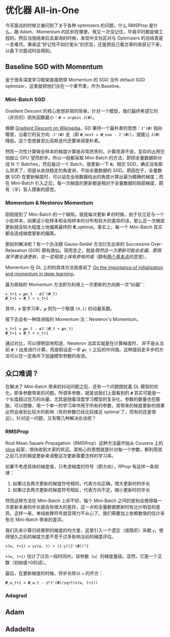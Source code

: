 # 优化器 All-in-One

今天面试的时候又被问到了关于各种 optimizers 的问题，什么 RMSProp 是什么、跟 Adam、Momentum 的区别在哪里。我又一次没记住，毕竟平时都是做工程的。然后当我结束后去查询的时候，发现中文社区对与 Optimizers 的总结真是一言难尽。秉承这“好记性不如烂笔头”的宗旨，还是把自己看文章的收获记下来，以备下次面试时会用到。

## Baseline SGD with Momentum

鉴于很多深度学习框架直接把带 Momentum 的 SGD 当作 default SGD optimizer，这里就把他们合在一个章节里，作为 Baseline。



### Mini-Batch SGD

Gradient Descent 的核心思想非常的简单。针对一个模型，我们最终希望它的（非负的）损失函数最小：`𝜽 = argmin J(𝜽)`。

根据 [Gradient Descent on Wikipedia](https://en.wikipedia.org/wiki/Gradient_descent)，GD 秉持一个最朴素的思想：`J'(𝜽)` 指向哪里，沿着它的反方向 `-J'(𝜽)` 走（即 `𝜽_next = 𝜽_now - J'(𝜽)`），就能让 `J(𝜽)` 降低。这个思想甚至比高斯迭代还要来得更朴素。

然而一次性计算做全样本的梯度计算是非常昂贵的，计算资源不说，显存的占用恐怕就让 GPU 望而却步。所以一般都采取 Mini-Batch 的方法，即把全量数据拆分成 N 个 Batches，然后每过一个 Batch，就更新一下 `𝜽`。相交 SGD，确实没有那么昂贵了，但是从收敛稳定的角度讲，不如全量数据的 SGD。原因在于，全量数据 SGD 在更新梯度时，可以站在全局数据给出的角度计算出最为精确的梯度；而在 Mini-Batch 引入之后，每一次梯度的更新都是相对于全量数据的局部梯度，颇有（半）盲人摸象的感觉。

### Momentum & Nesterov Momentum

刚刚提到了 Mini-Batch 的一个缺陷，就是每次更新 𝜽 的时候，由于仅立足与一个小批样本，如果这小批样本和全局样本的分布有较大的差异的话，那么这一次梯度更新就会较大程度上地偏离最终的 𝜽_optimal。事实上，每一个 Mini-Batch 其实都会造成梯度更新的偏离。

那如何解决呢？有一个办法跟 Gauss–Seidel 方法衍生出来的 Successive Over-Relaxation (SOR) 颇有类似。简而言之，就是*既然这一次更新可能会走偏，那我就不要全速更新，在一定程度上保有原有的值*（颇有[两个基本点](https://zh.wikipedia.org/wiki/%E4%B8%80%E4%B8%AA%E4%B8%AD%E5%BF%83%E3%80%81%E4%B8%A4%E4%B8%AA%E5%9F%BA%E6%9C%AC%E7%82%B9)的意思）。

Momentum 在 DL 上的的具体方法我查阅了 [On the importance of initialization and momentum in deep learning](http://www.cs.utoronto.ca/~ilya/pubs/2013/1051_2.pdf)。

最为原始的 Momentum 方法即为利用上一次更新的方向做一次“纠偏”：

```
v_t+1 = 𝝁v_t - 𝜺J'(𝜽_t)
𝜽_t+1 = 𝜽_t + v_t+1
```

其中，`𝜺` 是学习率，`𝝁` 则为一个取值 `[0,1]` 的动量系数。

接下去会有一种改进版的 Momentum 法：Nesterov's Momentum。

```
v_t+1 = 𝝁v_t - 𝜺J'(𝜽_t + 𝝁v_t)
𝜽_t+1 = 𝜽_t + v_t+1
```

通过对比，可以很明显地知道，Nesterov 法其实就是在计算梯度时， 并不是从当前 `𝜽_t` 出发进行计算，而是假设走一步 `𝝁v_t` 之后的中间值。这种提前走半步的方法可以在一定条件下加速模型参数的收敛。

## 众口难调？

在解决了 Mini-Batch 带来的抖动问题之后，还有一个问题困扰着 DL 模型的优化，即多参数带来的问题。所谓多参数，就是说我们上面看到的 `𝜽` 其实可能是一个长度超过百万的向量。尤其是随着深度学习模型的复杂化，参数的数量也在膨胀。可以想像，用一个单一的学习率作用于所有的参数，其带来的梯度更新的效果必然会收到比较大的影响（有的参数已经比较接近 optimal 了，而有的还差很远）。针对这一问题，又有哪几种解决办法呢？

### RMSProp
Root Mean Square Propagation（RMSProp）这种方法最开始从 Cousera 上的 [slice](http://www.cs.toronto.edu/~tijmen/csc321/slides/lecture_slides_lec6.pdf) 起家，很快收到大家的欢迎。其核心的思想就是针对每一个参数，都利用其之前几次的梯度更新来调整这次更新需要怎样的学习率。

如果不考虑具体的梯度值，只考虑梯度的符号（即方向），RProp 有这样一条规律：

1. 如果过去两次更新的梯度符号相同，代表方向正确，增大更新时的步长
2. 如果过去两次更新的梯度符号相反，代表方向不定，缩小更新时的步长

然而这种方法在 Mini-Batch 上却不好。每个 Mini-Batch 之间的差别会使得每一次更新本身的步长就会有很大的差异，这一点和全量数据更新时有比价明显的差异。这样一来，单纯依靠符号就显得力不从心了。我们需要加上依赖数值的估计来弥合 Mini-Batch 带来的差异。

我们先来计算已经累积的梯度的均方差，这里引入一个遗忘（或阻尼）系数 `𝛾`，使得很久之前的梯度方差不至于过多影响当前的梯度评估。

```
v(w, t+1) = 𝛾v(w, t) + (1-𝛾)(J'(𝜽))^2
```

`v(w, t+1)` 估计了过去一段时间内，该参数（`w`）的梯度量级。显然，它是一个正数（初始值>0的话）。

最后，在更新梯度的时候，将步长除以 `v` 的开方：

```
𝜽_w,t+1 = 𝜽_w,t - 𝜂*J'(𝜽)/sqrt(v(w, t+1))
```

### Adagrad

## Adam

## Adadelta

